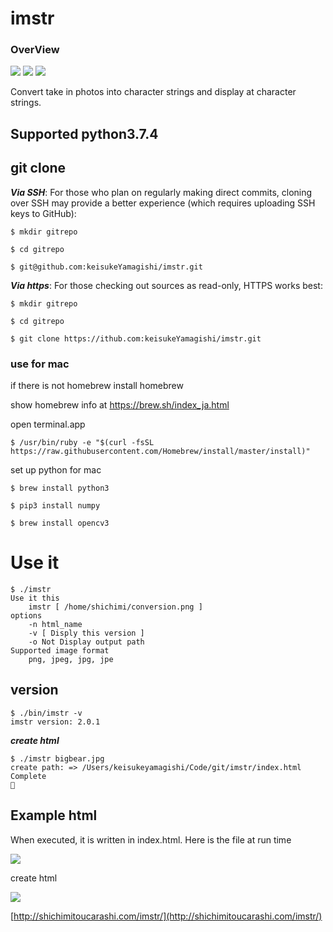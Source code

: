 # imstr

### OverView

[![](https://img.shields.io/badge/lang-python3-red)](https://www.python.org/doc/)
[![](https://img.shields.io/apm/l/vim-mode.svg)](https://github.com/keisukeYamagishi/ImageToStr/blob/master/LICENSE)
[![](https://img.shields.io/badge/twitter-brew__0__O-green)](https://twitter.com/brew_0_O)

Convert take in photos into character strings and display at character strings.

## Supported python3.7.4

## git clone

***Via SSH***: For those who plan on regularly making direct commits, cloning over SSH may provide a better experience (which requires uploading SSH keys to GitHub):

```
$ mkdir gitrepo

$ cd gitrepo

$ git@github.com:keisukeYamagishi/imstr.git

```

***Via https***: For those checking out sources as read-only, HTTPS works best:

```
$ mkdir gitrepo

$ cd gitrepo

$ git clone https://ithub.com:keisukeYamagishi/imstr.git

```

### use for mac

if there is not homebrew install homebrew  

show homebrew info at https://brew.sh/index_ja.html

open terminal.app

```
$ /usr/bin/ruby -e "$(curl -fsSL https://raw.githubusercontent.com/Homebrew/install/master/install)"
```

set up python for mac

```
$ brew install python3
```

```
$ pip3 install numpy
```

```
$ brew install opencv3
```

# Use it

```
$ ./imstr
Use it this
	imstr [ /home/shichimi/conversion.png ]
options
	-n html_name
	-v [ Disply this version ]
	-o Not Display output path
Supported image format
	png, jpeg, jpg, jpe
```
## version

```
$ ./bin/imstr -v
imstr version: 2.0.1
```

***create html***

```
$ ./imstr bigbear.jpg 
create path: => /Users/keisukeyamagishi/Code/git/imstr/index.html
Complete
🍺 
```

## Example html

When executed, it is written in index.html.
Here is the file at run time

![](https://github.com/keisukeYamagishi/imstr/blob/master/Resource/bigbear.jpg)

create html

![](https://github.com/keisukeYamagishi/imstr/blob/master/Resource/Result.png)



[http://shichimitoucarashi.com/imstr/](http://shichimitoucarashi.com/imstr/)
